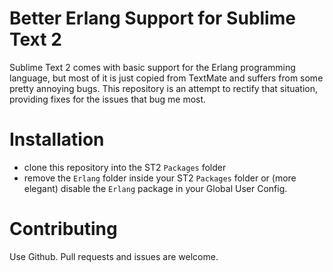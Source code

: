 # Better Erlang Support for Sublime Text 2

Sublime Text 2 comes with basic support for the Erlang programming language,
but most of it is just copied from TextMate and suffers from some pretty annoying bugs.
This repository is an attempt to rectify that situation, providing fixes
for the issues that bug me most.

# Installation

* clone this repository into the ST2 `Packages` folder
* remove the `Erlang` folder inside your ST2 `Packages` folder or (more elegant)
  disable the `Erlang` package in your Global User Config.

# Contributing

Use Github. Pull requests and issues are welcome.
